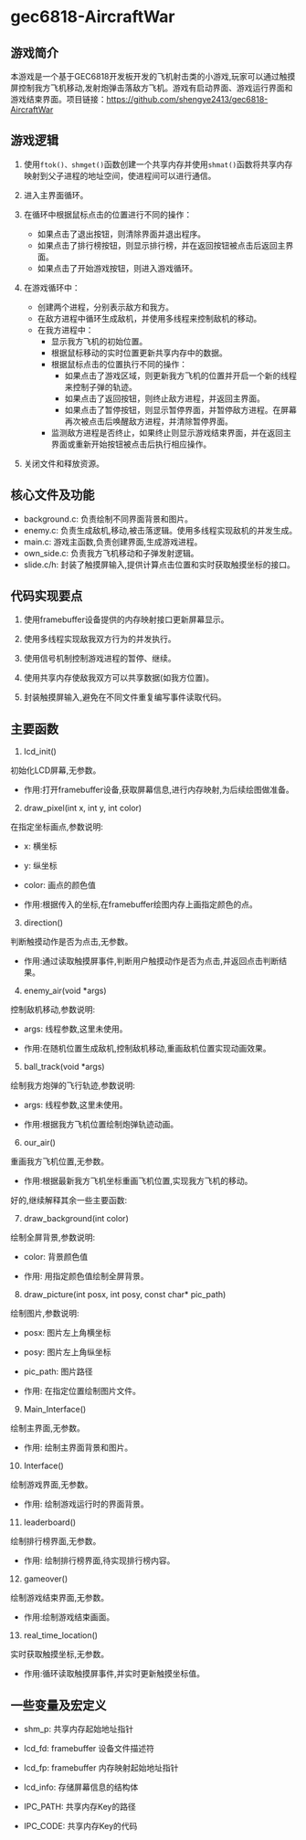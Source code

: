 # gec6818-AircraftWar
## 游戏简介

 ​   本游戏是一个基于GEC6818开发板开发的飞机射击类的小游戏,玩家可以通过触摸屏控制我方飞机移动,发射炮弹击落敌方飞机。游戏有启动界面、游戏运行界面和游戏结束界面。项目链接：https://github.com/shengye2413/gec6818-AircraftWar

## 游戏逻辑



1. 使用`ftok()、shmget()`函数创建一个共享内存并使用`shmat()`函数将共享内存映射到父子进程的地址空间，使进程间可以进行通信。

2. 进入主界面循环。

3. 在循环中根据鼠标点击的位置进行不同的操作：

   - 如果点击了退出按钮，则清除界面并退出程序。
   - 如果点击了排行榜按钮，则显示排行榜，并在返回按钮被点击后返回主界面。
   - 如果点击了开始游戏按钮，则进入游戏循环。

4. 在游戏循环中：

   - 创建两个进程，分别表示敌方和我方。
   - 在敌方进程中循环生成敌机，并使用多线程来控制敌机的移动。
   - 在我方进程中：
     - 显示我方飞机的初始位置。
     - 根据鼠标移动的实时位置更新共享内存中的数据。
     - 根据鼠标点击的位置执行不同的操作：
       - 如果点击了游戏区域，则更新我方飞机的位置并开启一个新的线程来控制子弹的轨迹。
       - 如果点击了返回按钮，则终止敌方进程，并返回主界面。
       - 如果点击了暂停按钮，则显示暂停界面，并暂停敌方进程。在屏幕再次被点击后唤醒敌方进程，并清除暂停界面。
     - 监测敌方进程是否终止，如果终止则显示游戏结束界面，并在返回主界面或重新开始按钮被点击后执行相应操作。

5. 关闭文件和释放资源。

   

## 核心文件及功能

- background.c: 负责绘制不同界面背景和图片。
- enemy.c: 负责生成敌机,移动,被击落逻辑。使用多线程实现敌机的并发生成。
- main.c: 游戏主函数,负责创建界面,生成游戏进程。
- own_side.c: 负责我方飞机移动和子弹发射逻辑。
- slide.c/h: 封装了触摸屏输入,提供计算点击位置和实时获取触摸坐标的接口。

## 代码实现要点

1. 使用framebuffer设备提供的内存映射接口更新屏幕显示。

2. 使用多线程实现敌我双方行为的并发执行。

3. 使用信号机制控制游戏进程的暂停、继续。

4. 使用共享内存使敌我双方可以共享数据(如我方位置)。

5. 封装触摸屏输入,避免在不同文件重复编写事件读取代码。

## 主要函数

1. lcd_init()

初始化LCD屏幕,无参数。

- 作用:打开framebuffer设备,获取屏幕信息,进行内存映射,为后续绘图做准备。

2. draw_pixel(int x, int y, int color) 

在指定坐标画点,参数说明:

- x: 横坐标
- y: 纵坐标
- color: 画点的颜色值 

- 作用:根据传入的坐标,在framebuffer绘图内存上画指定颜色的点。

3. direction()

判断触摸动作是否为点击,无参数。

- 作用:通过读取触摸屏事件,判断用户触摸动作是否为点击,并返回点击判断结果。

4. enemy_air(void *args)

控制敌机移动,参数说明:

- args: 线程参数,这里未使用。

- 作用:在随机位置生成敌机,控制敌机移动,重画敌机位置实现动画效果。

5. ball_track(void *args)

绘制我方炮弹的飞行轨迹,参数说明:

- args: 线程参数,这里未使用。

- 作用:根据我方飞机位置绘制炮弹轨迹动画。

6. our_air() 

重画我方飞机位置,无参数。

- 作用:根据最新我方飞机坐标重画飞机位置,实现我方飞机的移动。

好的,继续解释其余一些主要函数:

7. draw_background(int color)

绘制全屏背景,参数说明:
- color: 背景颜色值

- 作用: 用指定颜色值绘制全屏背景。

8. draw_picture(int posx, int posy, const char* pic_path)

绘制图片,参数说明:
- posx: 图片左上角横坐标 
- posy: 图片左上角纵坐标
- pic_path: 图片路径

- 作用: 在指定位置绘制图片文件。

9. Main_Interface()

绘制主界面,无参数。

- 作用: 绘制主界面背景和图片。

10. Interface() 

绘制游戏界面,无参数。

- 作用: 绘制游戏运行时的界面背景。

11. leaderboard()

绘制排行榜界面,无参数。

- 作用: 绘制排行榜界面,待实现排行榜内容。

12. gameover()

绘制游戏结束界面,无参数。

- 作用:绘制游戏结束画面。

13. real_time_location()

实时获取触摸坐标,无参数。

- 作用:循环读取触摸屏事件,并实时更新触摸坐标值。

## 一些变量及宏定义



- shm_p: 共享内存起始地址指针
- lcd_fd: framebuffer 设备文件描述符
- lcd_fp: framebuffer 内存映射起始地址指针
- lcd_info: 存储屏幕信息的结构体

- IPC_PATH: 共享内存Key的路径
- IPC_CODE: 共享内存Key的代码

